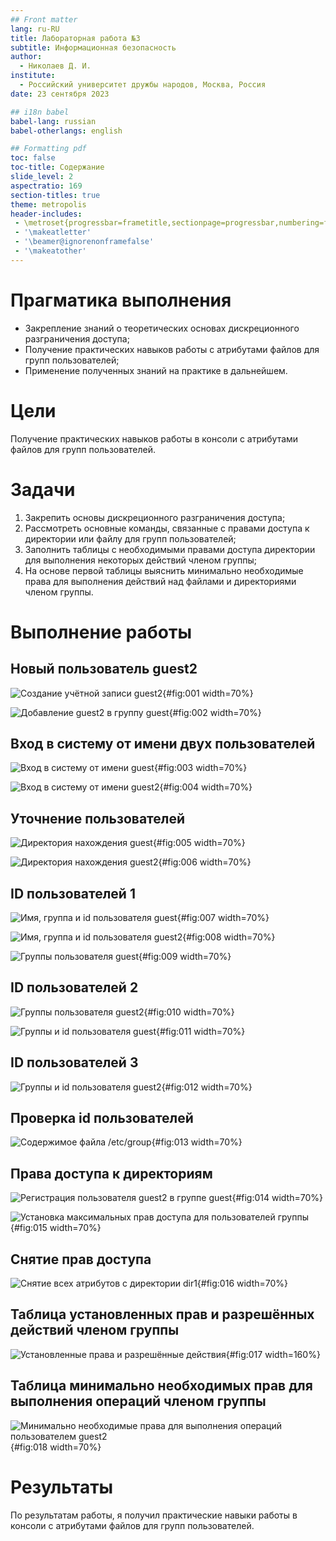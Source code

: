 ```yaml
---
## Front matter
lang: ru-RU
title: Лабораторная работа №3
subtitle: Информационная безопасность
author:
  - Николаев Д. И.
institute:
  - Российский университет дружбы народов, Москва, Россия
date: 23 сентября 2023

## i18n babel
babel-lang: russian
babel-otherlangs: english

## Formatting pdf
toc: false
toc-title: Содержание
slide_level: 2
aspectratio: 169
section-titles: true
theme: metropolis
header-includes:
 - \metroset{progressbar=frametitle,sectionpage=progressbar,numbering=fraction}
 - '\makeatletter'
 - '\beamer@ignorenonframefalse'
 - '\makeatother'
---
```


# Прагматика выполнения

- Закрепление знаний о теоретических основах дискреционного разграничения доступа;
- Получение практических навыков работы с атрибутами файлов для групп пользователей;
- Применение полученных знаний на практике в дальнейшем.

# Цели

Получение практических навыков работы в консоли с атрибутами файлов для групп пользователей.

# Задачи

1. Закрепить основы дискреционного разграничения доступа;
2. Рассмотреть основные команды, связанные с правами доступа к директории или файлу для групп пользователей;
3. Заполнить таблицы с необходимыми правами доступа директории для выполнения некоторых действий членом группы;
4. На основе первой таблицы выяснить минимально необходимые права для выполнения действий над файлами и директориями членом группы.

# Выполнение работы

## Новый пользователь guest2

![Создание учётной записи guest2](image/1.png){#fig:001 width=70%}

![Добавление guest2 в группу guest](image/2.png){#fig:002 width=70%}

## Вход в систему от имени двух пользователей

![Вход в систему от имени guest](image/3.png){#fig:003 width=70%}

![Вход в систему от имени guest2](image/4.png){#fig:004 width=70%}

## Уточнение пользователей

![Директория нахождения guest](image/5.png){#fig:005 width=70%}

![Директория нахождения guest2](image/6.png){#fig:006 width=70%}

## ID пользователей 1

![Имя, группа и id пользователя guest](image/7.png){#fig:007 width=70%}

![Имя, группа и id пользователя guest2](image/8.png){#fig:008 width=70%}

![Группы пользователя guest](image/9.png){#fig:009 width=70%}

## ID пользователей 2

![Группы пользователя guest2](image/10.png){#fig:010 width=70%}

![Группы и id пользователя guest](image/11.png){#fig:011 width=70%}

## ID пользователей 3

![Группы и id пользователя guest2](image/12.png){#fig:012 width=70%}

## Проверка id пользователей

![Содержимое файла /etc/group](image/13.png){#fig:013 width=70%}

## Права доступа к директориям

![Регистрация пользователя guest2 в группе guest](image/14.png){#fig:014 width=70%}

![Установка максимальных прав доступа для пользователей группы](image/15.png){#fig:015 width=70%}

## Снятие прав доступа

![Снятие всех атрибутов с директории dir1](image/16.png){#fig:016 width=70%}

## Таблица установленных прав и разрешённых действий членом группы

![Установленные права и разрешённые действия](image/17.png){#fig:017 width=160%}

## Таблица минимально необходимых прав для выполнения операций членом группы

![Минимально необходимые права для выполнения операций пользователем guest2](image/18.png){#fig:018 width=70%}

# Результаты

По результатам работы, я получил практические навыки работы в консоли с атрибутами файлов для групп пользователей.
